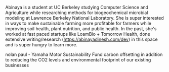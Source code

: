 Abinaya is a student at UC Berkeley studying Computer Science and Agriculture while researching methods for biogeochemical microbial modeling at Lawrence Berkeley National Laboratory. She is super interested in ways to make sustainable farming more profitable for farmers while improving soil health, plant nutrition, and public health. In the past, she's worked at fast paced startups like LoamBio + Tomorrow Health, done extensive writing/research (https://abinayadinesh.com/dev) in this space and is super hungry to learn more. 


nolan paul - Yamaha Motor Sustainability Fund
	carbon offsetting in addition to reducing the CO2 levels and environmental footprint of our existing businesses
